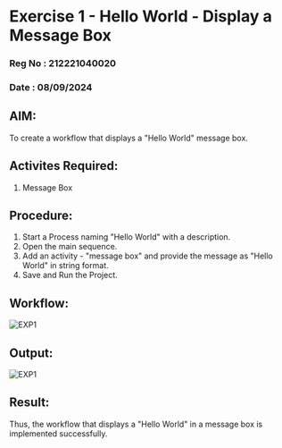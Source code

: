 # Exercise 1 - Hello World - Display a Message Box

### Reg No : 212221040020

### Date : 08/09/2024

## AIM: 
  To create a workflow that displays a "Hello World" message box.

## Activites Required:
  1. Message Box

## Procedure:
  1. Start a Process naming "Hello World" with a description.
  2. Open the main sequence.
  3. Add an activity - "message box" and provide the message as "Hello World" in string format.
  4. Save and Run the Project.

## Workflow:
![EXP1](https://github.com/user-attachments/assets/792c2bc3-7655-4845-b5b7-892f971bead6)

## Output:
![EXP1](https://github.com/user-attachments/assets/c1f44001-6b31-476e-8ac7-1881ac8abc71)

## Result:
  Thus, the workflow that displays a "Hello World" in a message box is implemented successfully.
